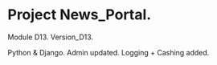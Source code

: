# Project News_Portal. 

Module D13. Version_D13. 

Python & Django. 
Admin updated. Logging + Cashing added.
